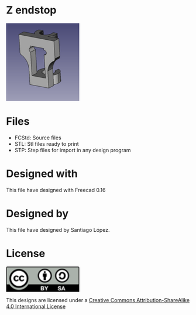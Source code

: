 # Z endstop
<img src="zendstop.png" width="200" align = "center">

# Files
* FCStd: Source files
* STL: Stl files ready to print
* STP: Step files for import in any design program

# Designed with
This file have designed with Freecad 0.16

# Designed by
This file have designed by Santiago López.
# License
<img src="../by-sa.png" width="200" align = "center">

This designs are licensed under a [Creative Commons Attribution-ShareAlike 4.0 International License](http://creativecommons.org/licenses/by-sa/4.0/)
